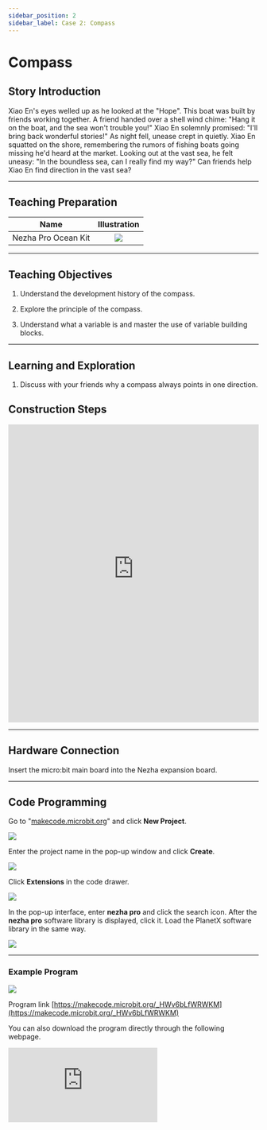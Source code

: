 ```yaml
---
sidebar_position: 2
sidebar_label: Case 2: Compass
---
```


# Compass
## Story Introduction
Xiao En's eyes welled up as he looked at the "Hope". This boat was built by friends working together. A friend handed over a shell wind chime: "Hang it on the boat, and the sea won't trouble you!" Xiao En solemnly promised: "I'll bring back wonderful stories!"
As night fell, unease crept in quietly. Xiao En squatted on the shore, remembering the rumors of fishing boats going missing he'd heard at the market. Looking out at the vast sea, he felt uneasy: "In the boundless sea, can I really find my way?" Can friends help Xiao En find direction in the vast sea?

---

## Teaching Preparation

| Name | Illustration |
| :----------: | :--------------------------: |
| Nezha Pro Ocean Kit | ![](https://wiki-media-ef.oss-cn-hongkong.aliyuncs.com/docs/microbit/building-blocks/nezha-pro-ocean-kit/nezha-pro-ocean-kit-products-introduction-002.png.png) |

---
## Teaching Objectives
1. Understand the development history of the compass.

2. Explore the principle of the compass.

3. Understand what a variable is and master the use of variable building blocks.

---
## Learning and Exploration

1. Discuss with your friends why a compass always points in one direction.


## Construction Steps

<embed src="https://wiki-media-ef.oss-cn-hongkong.aliyuncs.com/docs/microbit/building-blocks/nezha-pro-ocean-kit/setup-diagram/case02/nezha-pro-ocean-kit-step-02-1.png.pdf" type="application/pdf" width="100%" height="600px" />

---
## Hardware Connection

Insert the micro:bit main board into the Nezha expansion board.

---
## Code Programming

Go to "[makecode.microbit.org](https://makecode.microbit.org)" and click **New Project**.

![](https://wiki-media-ef.oss-cn-hongkong.aliyuncs.com/docs/microbit/building-blocks/microbit-space-science-kit/images/microbit-space-science-kit-case01-07.png)

Enter the project name in the pop-up window and click **Create**.

![](https://wiki-media-ef.oss-cn-hongkong.aliyuncs.com/docs/microbit/building-blocks/microbit-space-science-kit/images/microbit-space-science-kit-case01-11.png)

Click **Extensions** in the code drawer.

![](https://wiki-media-ef.oss-cn-hongkong.aliyuncs.com/docs/microbit/building-blocks/microbit-space-science-kit/images/microbit-space-science-kit-case01-09.png)

In the pop-up interface, enter **nezha pro** and click the search icon. After the **nezha pro** software library is displayed, click it. Load the PlanetX software library in the same way.

![](https://wiki-media-ef.oss-cn-hongkong.aliyuncs.com/docs/microbit/building-blocks/microbit-space-science-kit/images/microbit-space-science-kit-case01-10.png)

---
### Example Program

![](https://wiki-media-ef.oss-cn-hongkong.aliyuncs.com/docs/microbit/building-blocks/nezha-pro-ocean-kit/setup-diagram/case02/nezha-pro-ocean-kit-step-02-2.png.png)

Program link
[https://makecode.microbit.org/_HWv6bLfWRWKM](https://makecode.microbit.org/_HWv6bLfWRWKM)

You can also download the program directly through the following webpage.

<div
    style={{
        position: 'relative',
        paddingBottom: '60%',
        overflow: 'hidden',
    }}
>
    <iframe
        src="https://makecode.microbit.org/_HWv6bLfWRWKM"
        frameborder="0"
        sandbox="allow-popups allow-forms allow-scripts allow-same-origin"
        style={{
            position: 'absolute',
            width: '100%',
            height: '100%',
        }}
    />
</div>

---
### Download Program

Use a USB cable to connect the PC and micro:bit V2.

![](https://wiki-media-ef.oss-cn-hongkong.aliyuncs.com/docs/microbit/building-blocks/microbit-space-science-kit/images/microbit-space-science-kit-manual03.gif)

After successful connection, a drive named MICROBIT will be recognized on the computer.

![](https://wiki-media-ef.oss-cn-hongkong.aliyuncs.com/docs/microbit/building-blocks/microbit-space-science-kit/images/microbit-space-science-kit-manual06.png)

Click ![](https://wiki-media-ef.oss-cn-hongkong.aliyuncs.com/docs/microbit/building-blocks/microbit-space-science-kit/images/microbit-space-science-kit-manual07.png) in the lower left corner and select **Connect Device**.

![](https://wiki-media-ef.oss-cn-hongkong.aliyuncs.com/docs/microbit/building-blocks/microbit-space-science-kit/images/microbit-space-science-kit-manual11.png)

Click ![](https://wiki-media-ef.oss-cn-hongkong.aliyuncs.com/docs/microbit/building-blocks/microbit-space-science-kit/images/microbit-space-science-kit-manual08.png).

![](https://wiki-media-ef.oss-cn-hongkong.aliyuncs.com/docs/microbit/building-blocks/microbit-space-science-kit/images/microbit-space-science-kit-manual12.png)

Click ![](https://wiki-media-ef.oss-cn-hongkong.aliyuncs.com/docs/microbit/building-blocks/microbit-space-science-kit/images/microbit-space-science-kit-manual09.png).

![](https://wiki-media-ef.oss-cn-hongkong.aliyuncs.com/docs/microbit/building-blocks/microbit-space-science-kit/images/microbit-space-science-kit-manual13.png)

In the pop-up window, select **BBC micro:bit CMSIS-DAP**, then select **Connect**. At this point, our micro:bit has been successfully connected.

![](https://wiki-media-ef.oss-cn-hongkong.aliyuncs.com/docs/microbit/building-blocks/microbit-space-science-kit/images/microbit-space-science-kit-manual14.png)

Click **Download Program**

![](https://wiki-media-ef.oss-cn-hongkong.aliyuncs.com/docs/microbit/building-blocks/microbit-space-science-kit/images/microbit-space-science-kit-manual10.png)

---
## Case Demonstration

1. Gyroscope calibration

2. Using the micro:bit compass function.

**Pictures**

---
## Extended Knowledge

### Compass

#### I. Core Structure and Principle

- Magnetic needle characteristics: Made of magnetic materials such as iron and nickel, it forms an N pole (north pole) and an S pole (south pole) after magnetization. According to the principle that "like poles repel and opposite poles attract", the N pole of the magnetic needle will be attracted by the S pole of the Earth's magnetic field (near the geographic north pole), and the S pole will be attracted by the N pole of the Earth's magnetic field (near the geographic south pole), thus stably pointing to the north-south direction.

- Earth's magnetic field: The Earth is like a large magnet. The N pole of the magnetic field is near the geographic south pole, and the S pole is near the geographic north pole. The magnetic field lines of the magnetic field start from the geographic south pole and return to the geographic north pole, enabling the magnetic needle to obtain a directional force.

- Free rotation design: To reduce friction, the magnetic needle is mostly supported by a smooth axis or suspended in a liquid (such as kerosene), ensuring flexible rotation on the horizontal plane and quick response to magnetic field changes.

#### II. Key Influencing Factors

- Magnetic declination: The north and south poles of the Earth's magnetic field do not coincide with the geographic north and south poles. The angle between them is called "magnetic declination". For example, the magnetic declination in Beijing is about 5° west. When in use, the reading needs to be corrected according to the local magnetic declination to obtain the accurate geographic direction.

- External interference: Near magnets, high-voltage lines, iron-containing minerals, etc., the external magnetic field will interfere with the direction of the magnetic needle; the electromagnetic field of electronic equipment may also affect the accuracy of the compass.

#### III. Types and Development

| **Type** | **Characteristics** | **Application Scenarios** |
| --- | --- | --- |
| Traditional compass | Water-floated or dry compass, indicating direction through a floating magnetic needle or axis support, with azimuths (such as north, south, east, west) marked on the dial. | Ancient navigation, geological exploration, feng shui survey, etc. |
| Electronic compass | Uses magnetic sensors (such as Hall effect sensors) to detect magnetic fields, which are processed by circuits and display directions on the screen, with strong anti-interference ability and accurate readings. | Mobile phones, car navigation, drones and other modern devices. |
| Magnetoresistive compass | Based on the magnetoresistive effect (the resistance of the material changes when the magnetic field changes), it has high sensitivity and is suitable for precision navigation. | High-end fields such as aviation and aerospace. |

#### IV. Practical Applications and Significance

- Navigation foundation: When GPS signals are weak or there is no power supply (such as wilderness hiking, maritime distress), the compass is an important backup tool to ensure direction judgment.

- Scientific research: Geologists study the history of the Earth's magnetic field through the remanence of rocks; archaeologists use compasses to locate the orientation of ancient relics.

- Cultural symbol: As one of the four great inventions of ancient China, the compass promoted the development of the Age of Discovery and is a symbol of human exploration of the world.